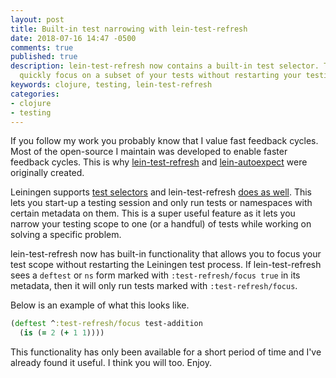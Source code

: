 ```yaml
---
layout: post
title: Built-in test narrowing with lein-test-refresh
date: 2018-07-16 14:47 -0500
comments: true
published: true
description: lein-test-refresh now contains a built-in test selector. This lets you
  quickly focus on a subset of your tests without restarting your testing process.
keywords: clojure, testing, lein-test-refresh
categories:
- clojure
- testing
---
```


If you follow my work you probably know that I value fast feedback cycles. Most of the open-source I maintain was developed to enable faster feedback cycles. This is why [lein-test-refresh](https://github.com/jakemcc/lein-test-refresh/) and [lein-autoexpect](https://github.com/clojure-expectations/lein-autoexpect) were originally created.


Leiningen supports [test selectors](https://github.com/technomancy/leiningen/blob/master/doc/TUTORIAL.md#tests) and lein-test-refresh [does as well](https://github.com/jakemcc/lein-test-refresh/blob/master/CHANGES.md#040). This lets you start-up a testing session and only run tests or namespaces with certain metadata on them. This is a super useful feature as it lets you narrow your testing scope to one (or a handful) of tests while working on solving a specific problem.

lein-test-refresh now has built-in functionality that allows you to focus your test scope without restarting the Leiningen test process. If lein-test-refresh sees a `deftest` or `ns` form marked with `:test-refresh/focus true` in its metadata, then it will only run tests marked with `:test-refresh/focus`.

Below is an example of what this looks like.

```clojure
(deftest ^:test-refresh/focus test-addition
  (is (= 2 (+ 1 1))))
```

This functionality has only been available for a short period of time and I've already found it useful. I think you will too. Enjoy.

